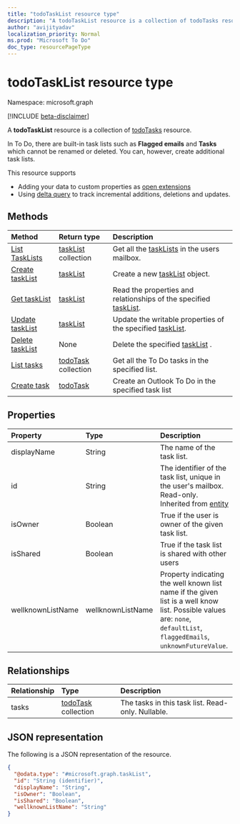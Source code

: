 ```yaml
---
title: "todoTaskList resource type"
description: "A todoTaskList resource is a collection of todoTasks resource."
author: "avijityadav"
localization_priority: Normal
ms.prod: "Microsoft To Do"
doc_type: resourcePageType
---
```


# todoTaskList resource type

Namespace: microsoft.graph

[!INCLUDE [beta-disclaimer](../../includes/beta-disclaimer.md)]

A **todoTaskList** resource is a collection of [todoTasks](./todotask.md) resource. 

In To Do, there are built-in task lists such as **Flagged emails** and **Tasks** which cannot be renamed or deleted.  You can, however, create additional task lists.

This resource supports
* Adding your data to custom properties as [open extensions](/graph/extensibility-overview)
* Using [delta query](/graph/delta-query-overview) to track incremental additions, deletions and updates.

## Methods
|Method|Return type|Description|
|:---|:---|:---|
|[List TaskLists](../api/taskList-list.md)|[taskList](../resources/taskList.md) collection|Get all the [taskLists](../resources/taskList.md) in the users mailbox.|
|[Create taskList](../api/taskList-post-lists.md)|[taskList](../resources/taskList.md)|Create a new [taskList](../resources/taskList.md) object.|
|[Get taskList](../api/taskList-get.md)|[taskList](../resources/taskList.md)|Read the properties and relationships of the specified [taskList](../resources/taskList.md).|
|[Update taskList](../api/taskList-update.md)|[taskList](../resources/taskList.md)| Update the writable properties of the specified [taskList](../resources/taskList.md).|
|[Delete taskList](../api/taskList-delete.md)|None| Delete the specified [taskList](../resources/taskList.md) .|
|[List tasks](../api/taskList-list-tasks.md)|[todoTask](../resources/todotask.md) collection|Get all the To Do tasks in the specified list.|
|[Create task](../api/taskList-post-tasks.md)|[todoTask](../resources/todotask.md)| Create an Outlook To Do in the specified task list|

## Properties
|Property|Type|Description|
|:---|:---|:---|
|displayName|String|The name of the task list.|
|id|String| The identifier of the task list, unique in the user's mailbox. Read-only. Inherited from [entity](../resources/entity.md)|
|isOwner|Boolean| True if the user is owner of the given task list.|
|isShared|Boolean| True if the task list is shared with other users|
|wellknownListName|wellknownListName| Property indicating the well known list name if the given list is a well know list. Possible values are: `none`, `defaultList`, `flaggedEmails`, `unknownFutureValue`.|

## Relationships
|Relationship|Type|Description|
|:---|:---|:---|
|tasks|[todoTask](../resources/todotask.md) collection|The tasks in this task list. Read-only. Nullable.|

## JSON representation
The following is a JSON representation of the resource.
<!-- {
  "blockType": "resource",
  "keyProperty": "id",
  "@odata.type": "microsoft.graph.taskList",
  "baseType": "microsoft.graph.entity",
  "openType": false
}
-->
``` json
{
  "@odata.type": "#microsoft.graph.taskList",
  "id": "String (identifier)",
  "displayName": "String",
  "isOwner": "Boolean",
  "isShared": "Boolean",
  "wellknownListName": "String"
}
```

